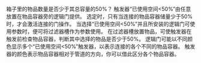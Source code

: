 <lore>
箱子里的物品数量是否少于其总容量的50%？
</lore>
<no_lore>
触发器“已使用空间&lt;50%”由任意放置在物品容器旁的逻辑门提供。
</no_lore>

<chapter name="条件"/>
选定时，只有当连接的物品容器储量少于50%时，才会激活连接的门操作。

<chapter name="参数"/>
当选择“已使用空间&lt;50%”并且所安装的逻辑门可使用参数时，便可将过滤器槽作为参数使用。
在过滤器槽放置物品，可使触发器在触发前检查物品容器，判断其中选择的物品是否少于50%。

<chapter name="触发器方向"/>
逻辑门可能以不同颜色显示多个“已使用空间&lt;50%”触发器，以表示连接的各个不同的物品容器。
触发器的颜色表示物品容器相对于管道的方向，你可以借此区分各个物品容器。

